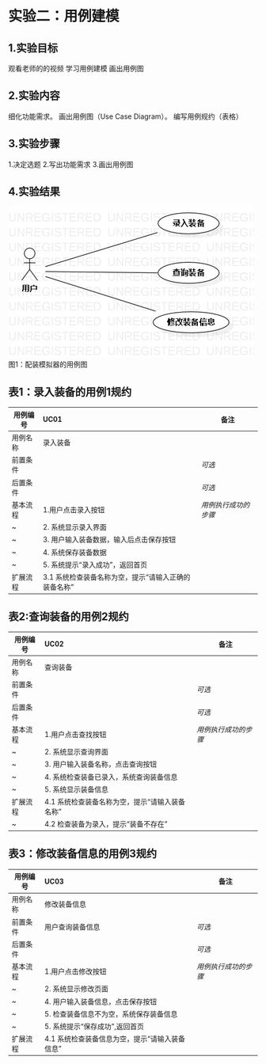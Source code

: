 ﻿# 实验二：用例建模

## 1.实验目标
观看老师的的视频
学习用例建模
画出用例图


## 2.实验内容
细化功能需求。
画出用例图（Use Case Diagram）。
编写用例规约（表格）


## 3.实验步骤
1.决定选题
2.写出功能需求
3.画出用例图


## 4.实验结果
![实验二用例图](./UseCaseDiagram1.jpg)
图1：配装模拟器的用例图
## 表1：录入装备的用例1规约  

用例编号  | UC01 | 备注  
-|:-|-  
用例名称  | 录入装备  |   
前置条件  |      | *可选*   
后置条件  |      | *可选*   
基本流程  | 1.用户点击录入按钮  |*用例执行成功的步骤*    
~| 2. 系统显示录入界面 |   
~| 3. 用户输入装备数据，输入后点击保存按钮 |   
~| 4. 系统保存装备数据  |   
~| 5. 系统提示“录入成功”，返回首页  |   
扩展流程  | 3.1 系统检查装备名称为空，提示“请输入正确的装备名称” |

## 表2:查询装备的用例2规约  

用例编号  | UC02 | 备注  
-|:-|-  
用例名称  |   查询装备   |   
前置条件  |      | *可选*   
后置条件  |      | *可选*   
基本流程  | 1.用户点击查找按钮  |*用例执行成功的步骤*    
~| 2. 系统显示查询界面 |   
~| 3. 用户输入装备名称，点击查询按钮 | 
~| 4. 系统检查装备已录入，系统查询装备信息 |     
~| 5. 系统显示装备信息  |   
扩展流程  | 4.1 系统检查装备名称为空，提示“请输入装备名称” |
        ~| 4.2 检查装备为录入，提示“装备不存在” |

## 表3：修改装备信息的用例3规约  

用例编号  | UC03 | 备注  
-|:-|-  
用例名称  |   修改装备信息   |   
前置条件  |   用户查询装备信息   | *可选*   
后置条件  |      | *可选*   
基本流程  | 1.用户点击修改按钮  |*用例执行成功的步骤*    
~| 2. 系统显示修改页面 |   
~| 4. 用户输入装备信息，点击保存按钮 |   
~| 5. 检查装备信息不为空，系统保存装备信息 |  
~| 5. 系统提示“保存成功”,返回首页  |   
扩展流程  | 4.1 系统检查装备信息为空，提示“请输入装备信息” |
